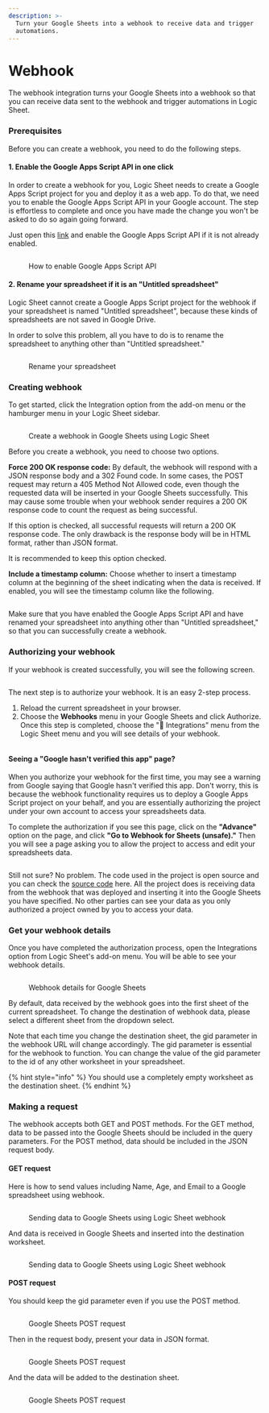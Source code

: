 ```yaml
---
description: >-
  Turn your Google Sheets into a webhook to receive data and trigger
  automations.
---
```


# Webhook

The webhook integration turns your Google Sheets into a webhook so that you can receive data sent to the webhook and trigger automations in Logic Sheet.

### Prerequisites

Before you can create a webhook, you need to do the following steps.

#### 1. Enable the Google Apps Script API in one click

In order to create a webhook for you, Logic Sheet needs to create a Google Apps Script project for you and deploy it as a web app. To do that, we need you to enable the Google Apps Script API in your Google account. The step is effortless to complete and once you have made the change you won't be asked to do so again going forward.

Just open this [link](https://script.google.com/home/usersettings) and enable the Google Apps Script API if it is not already enabled.

<figure><img src="https://static.logicsheet.co/img/addon/enable-api.gif" alt=""><figcaption><p>How to enable Google Apps Script API</p></figcaption></figure>

#### 2. Rename your spreadsheet if it is an "Untitled spreadsheet"

Logic Sheet cannot create a Google Apps Script project for the webhook if your spreadsheet is named "Untitled spreadsheet", because these kinds of spreadsheets are not saved in Google Drive.

In order to solve this problem, all you have to do is to rename the spreadsheet to anything other than "Untitled spreadsheet."

<figure><img src="../../.gitbook/assets/rename-spreadsheets.png" alt=""><figcaption><p>Rename your spreadsheet</p></figcaption></figure>

### Creating webhook

To get started, click the Integration option from the add-on menu or the hamburger menu in your Logic Sheet sidebar.

<figure><img src="../../.gitbook/assets/image (41).png" alt=""><figcaption><p>Create a webhook in Google Sheets using Logic Sheet</p></figcaption></figure>

Before you create a webhook, you need to choose two options.

**Force 200 OK response code:** By default, the webhook will respond with a JSON response body and a 302 Found code. In some cases, the POST request may return a 405 Method Not Allowed code, even though the requested data will be inserted in your Google Sheets successfully. This may cause some trouble when your webhook sender requires a 200 OK response code to count the request as being successful.&#x20;

If this option is checked, all successful requests will return a 200 OK response code. The only drawback is the response body will be in HTML format, rather than JSON format.

It is recommended to keep this option checked.

**Include a timestamp column:** Choose whether to insert a timestamp column at the beginning of the sheet indicating when the data is received. If enabled, you will see the timestamp column like the following.

<figure><img src="../../.gitbook/assets/image (5).png" alt=""><figcaption></figcaption></figure>

Make sure that you have enabled the Google Apps Script API and have renamed your spreadsheet into anything other than "Untitled spreadsheet," so that you can successfully create a webhook.

### Authorizing your webhook

If your webhook is created successfully, you will see the following screen.&#x20;

<figure><img src="../../.gitbook/assets/image (50).png" alt=""><figcaption></figcaption></figure>

The next step is to authorize your webhook. It is an easy 2-step process.

1. Reload the current spreadsheet in your browser.
2. Choose the **Webhooks** menu in your Google Sheets and click Authorize. Once this step is completed, choose the "🔄 Integrations" menu from the Logic Sheet menu and you will see details of your webhook.

<figure><img src="https://static.logicsheet.co/img/site/webhook/authorize-webhook.gif" alt=""><figcaption></figcaption></figure>

#### Seeing a "Google hasn't verified this app" page?

When you authorize your webhook for the first time, you may see a warning from Google saying that Google hasn't verified this app. Don't worry, this is because the webhook functionality requires us to deploy a Google Apps Script project on your behalf, and you are essentially authorizing the project under your own account to access your spreadsheets data.

To complete the authorization if you see this page, click on the **"Advance"** option on the page, and click **"Go to Webhook for Sheets (unsafe)."** Then you will see a page asking you to allow the project to access and edit your spreadsheets data.

<figure><img src="https://static.logicsheet.co/img/site/webhook/authorize.png" alt=""><figcaption></figcaption></figure>

Still not sure? No problem. The code used in the project is open source and you can check the [source code](https://github.com/choraria/google-apps-script/tree/master/Sheets/Webhooks) here. All the project does is receiving data from the webhook that was deployed and inserting it into the Google Sheets you have specified. No other parties can see your data as you only authorized a project owned by you to access your data.

### Get your webhook details

Once you have completed the authorization process, open the Integrations option from Logic Sheet's add-on menu. You will be able to see your webhook details.

<figure><img src="../../.gitbook/assets/image (81).png" alt=""><figcaption><p>Webhook details for Google Sheets</p></figcaption></figure>

By default, data received by the webhook goes into the first sheet of the current spreadsheet. To change the destination of webhook data, please select a different sheet from the dropdown select.

Note that each time you change the destination sheet, the gid parameter in the webhook URL will change accordingly. The gid parameter is essential for the webhook to function. You can change the value of the gid parameter to the id of any other worksheet in your spreadsheet.

{% hint style="info" %}
You should use a completely empty worksheet as the destination sheet.
{% endhint %}

### Making a request

The webhook accepts both GET and POST methods. For the GET method, data to be passed into the Google Sheets should be included in the query parameters. For the POST method, data should be included in the JSON request body.

#### GET request

Here is how to send values including Name, Age, and Email to a Google spreadsheet using webhook.

<figure><img src="../../.gitbook/assets/image (20).png" alt=""><figcaption><p>Sending data to Google Sheets using Logic Sheet webhook</p></figcaption></figure>

And data is received in Google Sheets and inserted into the destination worksheet.

<figure><img src="../../.gitbook/assets/image (85).png" alt=""><figcaption><p>Sending data to Google Sheets using Logic Sheet webhook</p></figcaption></figure>

#### POST request

You should keep the gid parameter even if you use the POST method.&#x20;

<figure><img src="../../.gitbook/assets/image (33).png" alt=""><figcaption><p>Google Sheets POST request</p></figcaption></figure>

Then in the request body, present your data in JSON format.

<figure><img src="../../.gitbook/assets/image (40).png" alt=""><figcaption><p>Google Sheets POST request</p></figcaption></figure>

And the data will be added to the destination sheet.

<figure><img src="../../.gitbook/assets/image (56).png" alt=""><figcaption><p>Google Sheets POST request</p></figcaption></figure>
